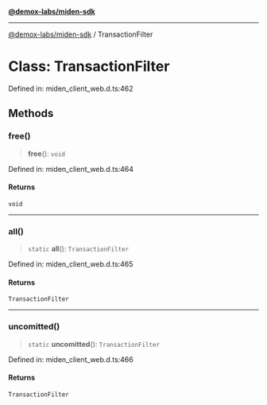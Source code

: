 [**@demox-labs/miden-sdk**](../README.md)

***

[@demox-labs/miden-sdk](../README.md) / TransactionFilter

# Class: TransactionFilter

Defined in: miden\_client\_web.d.ts:462

## Methods

### free()

> **free**(): `void`

Defined in: miden\_client\_web.d.ts:464

#### Returns

`void`

***

### all()

> `static` **all**(): `TransactionFilter`

Defined in: miden\_client\_web.d.ts:465

#### Returns

`TransactionFilter`

***

### uncomitted()

> `static` **uncomitted**(): `TransactionFilter`

Defined in: miden\_client\_web.d.ts:466

#### Returns

`TransactionFilter`

